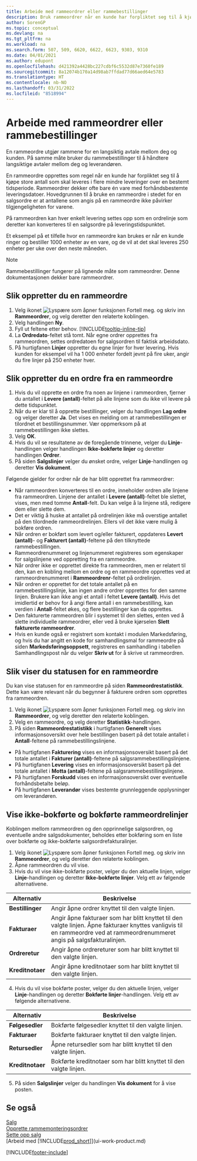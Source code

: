 ```yaml
---
title: Arbeide med rammeordrer eller rammebestillinger
description: Bruk rammeordrer når en kunde har forpliktet seg til å kjøpe store antall som skal leveres i flere mindre leveringer over en bestemt tidsperiode. Det samme gjelder kjøp.
author: SorenGP
ms.topic: conceptual
ms.devlang: na
ms.tgt_pltfrm: na
ms.workload: na
ms.search.form: 507, 509, 6620, 6622, 6623, 9303, 9310
ms.date: 04/01/2021
ms.author: edupont
ms.openlocfilehash: d421392a4428bc227cdbf6c5532d87e7360fe189
ms.sourcegitcommit: 8a12074b170a14d98ab7ffdad77d66aed64e5783
ms.translationtype: HT
ms.contentlocale: nb-NO
ms.lasthandoff: 03/31/2022
ms.locfileid: "8518994"
---
```

# <a name="work-with-blanket-sales-orders-or-blanket-purchase-orders"></a>Arbeide med rammeordrer eller rammebestillinger

En rammeordre utgjør rammene for en langsiktig avtale mellom deg og kunden. På samme måte bruker du rammebestillinger til å håndtere langsiktige avtaler mellom deg og leverandøren.

En rammeordre opprettes som regel når en kunde har forpliktet seg til å kjøpe store antall som skal leveres i flere mindre leveringer over en bestemt tidsperiode. Rammeordrer dekker ofte bare én vare med forhåndsbestemte leveringsdatoer. Hovedgrunnen til å bruke en rammeordre i stedet for en salgsordre er at antallene som angis på en rammeordre ikke påvirker tilgjengeligheten for varene.

På rammeordren kan hver enkelt levering settes opp som en ordrelinje som deretter kan konverteres til en salgsordre på leveringstidspunktet.

Et eksempel på et tilfelle hvor en rammeordre kan brukes er når en kunde ringer og bestiller 1000 enheter av en vare, og de vil at det skal leveres 250 enheter per uke over den neste måneden.

> [!NOTE]
> Rammebestillinger fungerer på lignende måte som rammeordrer. Denne dokumentasjonen dekker bare rammeordrer.

## <a name="to-create-a-blanket-sales-order"></a>Slik oppretter du en rammeordre

1. Velg ikonet ![Lyspære som åpner funksjonen Fortell meg.](media/ui-search/search_small.png "Fortell hva du vil gjøre") og skriv inn **Rammeordrer**, og velg deretter den relaterte koblingen.  
2. Velg handlingen **Ny**.  
3. Fyll ut feltene etter behov. [!INCLUDE[tooltip-inline-tip](includes/tooltip-inline-tip_md.md)]
4. La **Ordredato**-feltet stå tomt. Når egne ordrer opprettes fra rammeordren, settes ordredatoen for salgsordren til faktisk arbeidsdato.
5. På hurtigfanen **Linjer** oppretter du egne linjer for hver levering. Hvis kunden for eksempel vil ha 1 000 enheter fordelt jevnt på fire uker, angir du fire linjer på 250 enheter hver.  

## <a name="to-create-a-sales-order-from-a-blanket-sales-order"></a>Slik oppretter du en ordre fra en rammeordre  

1. Hvis du vil opprette en ordre fra noen av linjene i rammeordren, fjerner du antallet i **Levere (antall)**-feltet på alle linjene som du ikke vil levere på dette tidspunktet.  
2. Når du er klar til å opprette bestillinger, velger du handlingen **Lag ordre** og velger deretter **Ja**. Det vises en melding om at rammebestillingen er tilordnet et bestillingsnummer. Vær oppmerksom på at rammebestillingen ikke slettes.  
3. Velg **OK**.  
4. Hvis du vil se resultatene av de foregående trinnene, velger du **Linje**-handlingen velger handlingen **Ikke-bokførte linjer** og deretter handlingen **Ordrer**.  
5. På siden **Salgslinjer** velger du ønsket ordre, velger **Linje**-handlingen og deretter **Vis dokument**.  

Følgende gjelder for ordrer når de har blitt opprettet fra rammeordrer:  

- Når rammeordren konverteres til en ordre, inneholder ordren alle linjene fra rammeordren. Linjene der antallet i **Levere (antall)**-feltet ble slettet, vises, men med tomme **Antall**-felt. Du kan velge å la linjene stå, redigere dem eller slette dem.  
- Det er viktig å huske at antallet på ordrelinjen ikke må overstige antallet på den tilordnede rammeordrelinjen. Ellers vil det ikke være mulig å bokføre ordren.  
- Når ordren er bokført som levert og/eller fakturert, oppdateres **Levert (antall)**- og **Fakturert (antall)**-feltene på den tilknyttede rammebestillingen.  
- Rammeordrenummeret og linjenummeret registreres som egenskaper for salgslinjene ved oppretting fra en rammeordre.  
- Når ordrer ikke er opprettet direkte fra rammeordren, men er relatert til den, kan en kobling mellom en ordre og en rammeordre opprettes ved at rammeordrenummeret i **Rammeordrenr**-feltet på ordrelinjen.  
- Når ordren er opprettet for det totale antallet på en rammebestillingslinje, kan ingen andre ordrer opprettes for den samme linjen. Brukere kan ikke angi et antall i feltet **Levere (antall)**. Hvis det imidlertid er behov for å angi flere antall i en rammebestilling, kan verdien i **Antall**-feltet økes, og flere bestillinger kan da opprettes.  
- Den fakturerte rammeordren blir i systemet til den slettes, enten ved å slette individuelle rammeordrer, eller ved å bruke kjørselen **Slett fakturerte rammeordrer**.  
- Hvis en kunde også er registrert som kontakt i modulen Markedsføring, og hvis du har angitt en kode for samhandlingsmal for rammeordre på siden **Markedsføringsoppsett**, registreres en samhandling i tabellen Samhandlingspost når du velger **Skriv ut** for å skrive ut rammeordren.

## <a name="to-view-the-status-of-a-blanket-sales-order"></a>Slik viser du statusen for en rammeordre  
Du kan vise statusen for en rammeordre på siden **Rammeordrestatistikk**. Dette kan være relevant når du begynner å fakturere ordren som opprettes fra rammeordren.  

1.  Velg ikonet ![Lyspære som åpner funksjonen Fortell meg.](media/ui-search/search_small.png "Fortell hva du vil gjøre") og skriv inn **Rammeordrer**, og velg deretter den relaterte koblingen.  
2.  Velg en rammeordre, og velg deretter **Statistikk**-handlingen.  
3.  På siden **Rammeordrestatistikk** i hurtigfanen **Generelt** vises informasjonsoversikt over hele bestillingen basert på det totale antallet i **Antall**-feltene på rammebestillingslinjene.  

- På hurtigfanen **Fakturering** vises en informasjonsoversikt basert på det totale antallet i **Fakturer (antall)**-feltene på salgsrammebestillingslinjene.  
- På hurtigfanen **Levering** vises en informasjonsoversikt basert på det totale antallet i **Motta (antall)**-feltene på salgsrammebestillingslinjene.  
- På hurtigfanen **Forskudd** vises en informasjonsoversikt over eventuelle forhåndsbetalte beløp.  
- På hurtigfanen **Leverandør** vises bestemte grunnleggende opplysninger om leverandøren.

## <a name="to-view-unposted-and-posted-blanket-sales-order-lines"></a>Vise ikke-bokførte og bokførte rammeordrelinjer   
Koblingen mellom rammeordren og den opprinnelige salgsordren, og eventuelle andre salgsdokumenter, beholdes etter bokføring som en liste over bokførte og ikke-bokførte salgsordrefakturalinjer.  

1. Velg ikonet ![Lyspære som åpner funksjonen Fortell meg.](media/ui-search/search_small.png "Fortell hva du vil gjøre") og skriv inn **Rammeordrer**, og velg deretter den relaterte koblingen.
2. Åpne rammeordren du vil vise.
3. Hvis du vil vise ikke-bokførte poster, velger du den aktuelle linjen, velger **Linje**-handlingen og deretter **Ikke-bokførte linjer**. Velg ett av følgende alternativene.  

|Alternativ|Beskrivelse|
|--|--|
|**Bestillinger**|Angir åpne ordrer knyttet til den valgte linjen.|
|**Fakturaer**|Angir åpne fakturaer som har blitt knyttet til den valgte linjen. Åpne fakturaer knyttes vanligvis til en rammeordre ved at rammeordrenummeret angis på salgsfakturalinjen.|
|**Ordreretur**|Angir åpne ordrereturer som har blitt knyttet til den valgte linjen.|
|**Kreditnotaer**|Angir åpne kreditnotaer som har blitt knyttet til den valgte linjen.|

4. Hvis du vil vise bokførte poster, velger du den aktuelle linjen, velger **Linje**-handlingen og deretter **Bokførte linjer**-handlingen. Velg ett av følgende alternativene.  

|Alternativ|Beskrivelse|
|---|----|
|**Følgesedler**|Bokførte følgesedler knyttet til den valgte linjen.|
|**Fakturaer**|Bokførte fakturaer knyttet til den valgte linjen.|
|**Retursedler**|Åpne retursedler som har blitt knyttet til den valgte linjen.|
|**Kreditnotaer**|Bokførte kreditnotaer som har blitt knyttet til den valgte linjen.|

5. På siden **Salgslinjer** velger du handlingen **Vis dokument** for å vise posten.

## <a name="see-also"></a>Se også

[Salg](sales-manage-sales.md)  
[Opprette rammemonteringsordrer](assembly-how-to-create-blanket-assembly-orders.md)  
[Sette opp salg](sales-setup-sales.md)  
[Arbeid med [!INCLUDE[prod_short](includes/prod_short.md)]](ui-work-product.md)


[!INCLUDE[footer-include](includes/footer-banner.md)]